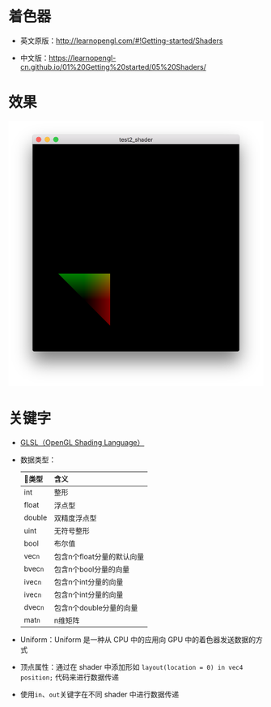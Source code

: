 # 着色器

- 英文原版：http://learnopengl.com/#!Getting-started/Shaders

- 中文版：https://learnopengl-cn.github.io/01%20Getting%20started/05%20Shaders/

# 效果

![](../../../../README/test2_shader.png)

# 关键字

- [GLSL（OpenGL Shading Language）](https://zh.wikipedia.org/wiki/GLSL)

- 数据类型：

    |类型|含义|
    |:---|:---|
    |int|整形|
    |float|浮点型|
    |double|双精度浮点型|
    |uint|无符号整形|
    |bool|布尔值|
    |vec`n`|包含n个float分量的默认向量|
    |bvec`n`|包含n个bool分量的向量|
    |ivec`n`|包含n个int分量的向量|
    |ivec`n`|包含n个int分量的向量|
    |dvec`n`|包含n个double分量的向量|
    |mat`n`|n维矩阵|

- Uniform：Uniform 是一种从 CPU 中的应用向 GPU 中的着色器发送数据的方式

- 顶点属性：通过在 shader 中添加形如 `layout(location = 0) in vec4 position;` 代码来进行数据传递

- 使用`in`、`out`关键字在不同 shader 中进行数据传递
